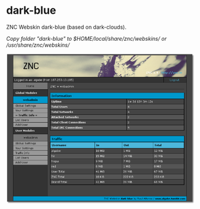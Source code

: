 dark-blue
=========
ZNC Webskin dark-blue (based on dark-clouds).

*Copy folder "dark-blue" to $HOME/local/share/znc/webskins/ or /usr/share/znc/webskins/*

![Screenshot](https://github.com/algabe/dark-blue/blob/master/Screenshot.png "dark-blue")
